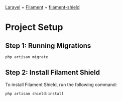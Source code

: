 [Laravel](https://laravel.com) + [Filament](https://filamentphp.com/) + [filament-shield](https://github.com/bezhanSalleh/filament-shield)

# Project Setup

## Step 1: Running Migrations

```sh
php artisan migrate
```

## Step 2: Install Filament Shield

To install Filament Shield, run the following command:

```sh
php artisan shield:install
```
